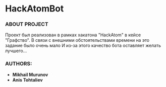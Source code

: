 # HackAtomBot


### ABOUT PROJECT
Проект был реализован в рамках хакатона "HackAtom" в кейсе "Графство".
В связи с внешними обстоятельствами времени на это задание было очень мало 
И из-за этого качество бота оставляет желать лучшего...

### AUTHORS:
* **Mikhail Murunov**
* **Anis Tohtaliev**
